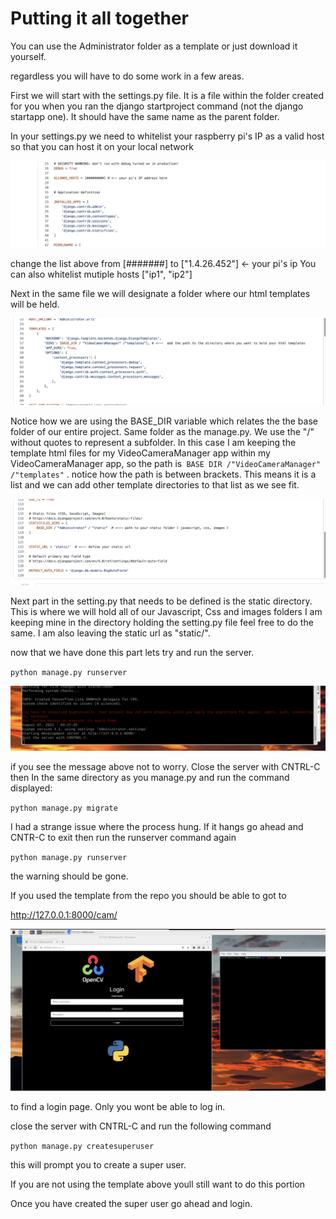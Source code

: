 # Putting it all together

You can use the Administrator folder as a template or just download it yourself.

regardless you will have to do some work in a few areas.

First we will start with the settings.py file. It is a file within the folder created for you when you ran
the django startproject command (not the django startapp one). It should have the same name as the parent folder.

In your settings.py we need to whitelist your raspberry pi's IP as a valid host so that you can host it on your local network

![ip_adress](../static/ip_adress.png)

change the list above from [#######] to ["1.4.26.452"] <- your pi's ip
You can also whitelist mutiple hosts ["ip1", "ip2"]


Next in the same file we will designate a folder where our html templates will be held.

![templates_directory](../static/templates_directory.png)

Notice how we are using the BASE_DIR variable which relates the the base folder of our entire project.
Same folder as the manage.py. We use the "/"  without quotes to represent a subfolder. In this case I am keeping the template html files
for my VideoCameraManager app within my VideoCameraManager app, so the path is` BASE DIR /"VideoCameraManager" /"templates"` .
notice how the path is between brackets. This means it is a list and we can add other template directories to that list as we see fit.

![static_dir](../static/static_dir.png)

Next part in the setting.py that needs to be defined is the static directory. This is where we will hold all of our Javascript, Css and images folders
I am keeping mine in the directory holding the setting.py file feel free to do the same. I am also leaving the static url as "static/".

now that we have done this part lets try and run the server.

`python manage.py runserver`

![make_migrations](../static/make_migrations.png)

if you see the message above not to worry.
Close the server with CNTRL-C then
In the same directory as you manage.py and run the command displayed:

`python manage.py migrate`

I had a strange issue where the process hung. If it hangs go ahead and CNTR-C to exit then run the runserver command again

`python manage.py runserver`

the warning should be gone.

If you used the template from the repo you should be able to got to 

http://127.0.0.1:8000/cam/

![login_page](../static/login_page.png)

to find a login page. Only you wont be able to log in.

close the server with CNTRL-C and run the following command

`python manage.py createsuperuser`

this will prompt you to create a super user. 

If you are not using the template above youll still want to do this portion

Once you have created the super user go ahead and login.
